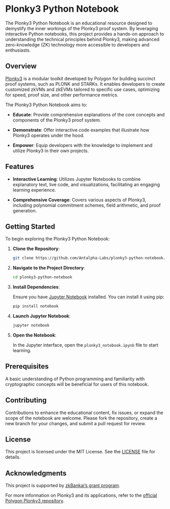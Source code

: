 # Plonky3 Python Notebook

The Plonky3 Python Notebook is an educational resource designed to demystify the inner workings of the Plonky3 proof system. By leveraging interactive Python notebooks, this project provides a hands-on approach to understanding the technical principles behind Plonky3, making advanced zero-knowledge (ZK) technology more accessible to developers and enthusiasts.

## Overview

[Plonky3](https://github.com/Plonky3/Plonky3) is a modular toolkit developed by Polygon for building succinct proof systems, such as PLONK and STARKs. It enables developers to create customized zkVMs and zkEVMs tailored to specific use cases, optimizing for speed, proof size, and other performance metrics.

The Plonky3 Python Notebook aims to:

- **Educate**: Provide comprehensive explanations of the core concepts and components of the Plonky3 proof system.

- **Demonstrate**: Offer interactive code examples that illustrate how Plonky3 operates under the hood.

- **Empower**: Equip developers with the knowledge to implement and utilize Plonky3 in their own projects.

## Features

- **Interactive Learning**: Utilizes Jupyter Notebooks to combine explanatory text, live code, and visualizations, facilitating an engaging learning experience.

- **Comprehensive Coverage**: Covers various aspects of Plonky3, including polynomial commitment schemes, field arithmetic, and proof generation.

## Getting Started

To begin exploring the Plonky3 Python Notebook:

1. **Clone the Repository**:

   ```bash
   git clone https://github.com/Antalpha-Labs/plonky3-python-notebook.git
   ```

2. **Navigate to the Project Directory**:

   ```bash
   cd plonky3-python-notebook
   ```

3. **Install Dependencies**:

   Ensure you have [Jupyter Notebook](https://jupyter.org/install) installed. You can install it using pip:

   ```bash
   pip install notebook
   ```

4. **Launch Jupyter Notebook**:

   ```bash
   jupyter notebook
   ```

5. **Open the Notebook**:

   In the Jupyter interface, open the `plonky3_notebook.ipynb` file to start learning.

## Prerequisites

A basic understanding of Python programming and familiarity with cryptographic concepts will be beneficial for users of this notebook.

## Contributing

Contributions to enhance the educational content, fix issues, or expand the scope of the notebook are welcome. Please fork the repository, create a new branch for your changes, and submit a pull request for review.

## License

This project is licensed under the MIT License. See the [LICENSE](https://github.com/Antalpha-Labs/plonky3-python-notebook/blob/main/LICENSE) file for details.

## Acknowledgments

This project is supported by [zkBankai’s grant program](https://soulforge.zkbankai.com/).

For more information on Plonky3 and its applications, refer to the [official Polygon Plonky3 repository](https://github.com/Plonky3/Plonky3).
